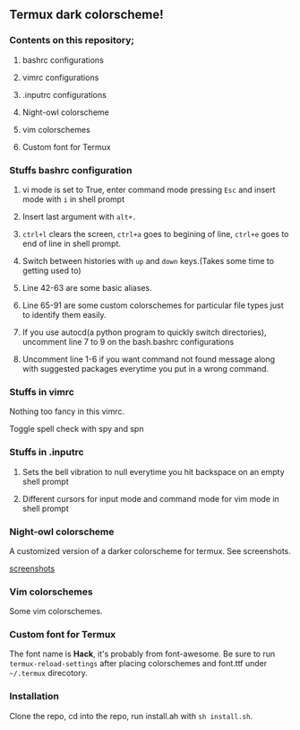## Termux dark colorscheme!

### Contents on this repository;

1. bashrc configurations

2. vimrc configurations

3. .inputrc configurations

4. Night-owl colorscheme

5. vim colorschemes

6. Custom font for Termux

### Stuffs bashrc configuration

1. vi mode is set to True, enter command mode pressing `Esc` and insert mode with `i` in shell prompt

2. Insert last argument with `alt+.`

3. `ctrl+l` clears the screen, `ctrl+a` goes to begining of line, `ctrl+e` goes to end of line in shell prompt.

4. Switch between histories with `up` and `down` keys.(Takes some time to getting used to)

5. Line 42-63 are some basic aliases.

6. Line 65-91 are some custom colorschemes for particular file types just to identify them easily.

4. If you use autocd(a python program to quickly switch directories), uncomment line 7 to 9 on the bash.bashrc configurations

6. Uncomment line 1-6 if you want command not found message along with suggested packages everytime you put in a wrong command.


### Stuffs in vimrc

Nothing too fancy in this vimrc.

Toggle spell check with spy and spn

### Stuffs in .inputrc

1. Sets the bell vibration to null everytime you hit backspace on an empty shell prompt

2. Different cursors for input mode and command mode for vim mode in shell prompt

### Night-owl colorscheme

A customized version of a darker colorscheme for termux. See screenshots.

[screenshots](screenshots/)

### Vim colorschemes

Some vim colorschemes.

### Custom font for Termux

The font name is **Hack**, it's probably from font-awesome. Be sure to run `termux-reload-settings` after placing colorschemes and font.ttf under `~/.termux` direcotory.

### Installation

Clone the repo, cd into the repo, run install.ah with `sh install.sh`.
